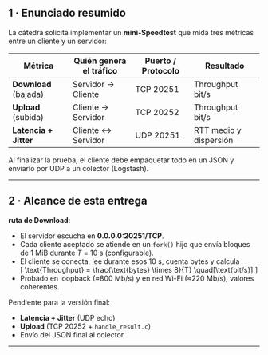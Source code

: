 ## 1 · Enunciado resumido

La cátedra solicita implementar un **mini-Speedtest** que mida tres métricas entre un cliente y un servidor:

| Métrica | Quién genera el tráfico | Puerto / Protocolo | Resultado |
|---------|------------------------|--------------------|-----------|
| **Download** (bajada)   | Servidor → Cliente | TCP 20251 | Throughput bit/s |
| **Upload** (subida)     | Cliente → Servidor | TCP 20252 | Throughput bit/s |
| **Latencia + Jitter**   | Cliente ↔ Servidor | UDP 20251 | RTT medio y dispersión |

Al finalizar la prueba, el cliente debe empaquetar todo en un JSON y enviarlo por UDP a un colector (Logstash).

---

## 2 · Alcance de esta entrega

**ruta de Download**:

* El servidor escucha en **0.0.0.0:20251/TCP**.  
* Cada cliente aceptado se atiende en un `fork()` hijo que envía bloques de 1 MiB durante *T* = 10 s (configurable).  
* El cliente se conecta, lee durante esos 10 s, cuenta bytes y calcula  
  \[
  \text{Throughput} = \frac{\text{bytes} \times 8}{T} \quad[\text{bit/s}]
  \]
* Probado en loopback (≈800 Mb/s) y en red Wi-Fi (≈220 Mb/s), valores coherentes.

Pendiente para la versión final:

* **Latencia + Jitter** (UDP echo)  
* **Upload** (TCP 20252 + `handle_result.c`)  
* Envío del JSON final al colector

---